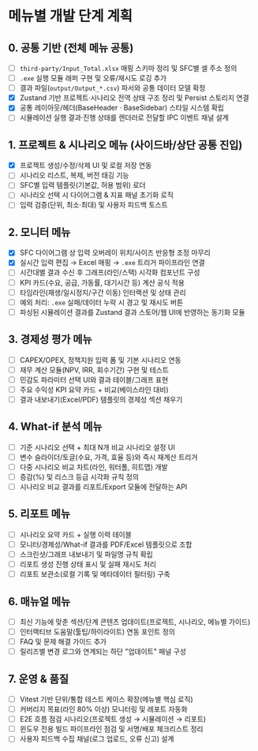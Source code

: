 # 메뉴별 개발 단계 계획

## 0. 공통 기반 (전체 메뉴 공통)
- [ ] `third-party/Input_Total.xlsx` 매핑 스키마 정리 및 SFC별 셀 주소 정의
- [ ] `.exe` 실행 모듈 래퍼 구현 및 오류/재시도 로깅 추가
- [ ] 결과 파일(`output/Output_*.csv`) 파서와 공통 데이터 모델 확정
- [x] Zustand 기반 프로젝트·시나리오 전역 상태 구조 정리 및 Persist 스토리지 연결
- [x] 공통 레이아웃/헤더(BaseHeader · BaseSidebar) 스타일 시스템 확립
- [ ] 시뮬레이션 실행 결과·진행 상태를 렌더러로 전달할 IPC 이벤트 채널 설계

## 1. 프로젝트 & 시나리오 메뉴 (사이드바/상단 공통 진입)
- [x] 프로젝트 생성/수정/삭제 UI 및 로컬 저장 연동
- [ ] 시나리오 리스트, 복제, 버전 태깅 기능
- [ ] SFC별 입력 템플릿(기본값, 허용 범위) 로더
- [ ] 시나리오 선택 시 다이어그램 & 지표 패널 초기화 로직
- [ ] 입력 검증(단위, 최소·최대) 및 사용자 피드백 토스트

## 2. 모니터 메뉴
- [x] SFC 다이어그램 상 입력 오버레이 위치/사이즈 반응형 조정 마무리
- [x] 실시간 입력 편집 → Excel 매핑 → `.exe` 트리거 파이프라인 연결
- [ ] 시간대별 결과 수신 후 그래프(라인/스택) 시각화 컴포넌트 구성
- [ ] KPI 카드(수요, 공급, 가동률, 대기시간 등) 계산 공식 적용
- [ ] 타임라인(재생/일시정지/구간 이동) 인터랙션 및 상태 관리
- [ ] 예외 처리: `.exe` 실패/데이터 누락 시 경고 및 재시도 버튼
- [ ] 파싱된 시뮬레이션 결과를 Zustand 결과 스토어/웹 UI에 반영하는 동기화 모듈

## 3. 경제성 평가 메뉴
- [ ] CAPEX/OPEX, 정책지원 입력 폼 및 기본 시나리오 연동
- [ ] 재무 계산 모듈(NPV, IRR, 회수기간) 구현 및 테스트
- [ ] 민감도 파라미터 선택 UI와 결과 테이블/그래프 표현
- [ ] 주요 수익성 KPI 요약 카드 + 비교(베이스라인 대비)
- [ ] 결과 내보내기(Excel/PDF) 템플릿의 경제성 섹션 채우기

## 4. What-if 분석 메뉴
- [ ] 기준 시나리오 선택 + 최대 N개 비교 시나리오 설정 UI
- [ ] 변수 슬라이더/토글(수요, 가격, 효율 등)와 즉시 재계산 트리거
- [ ] 다중 시나리오 비교 차트(라인, 워터폴, 히트맵) 개발
- [ ] 증감(%) 및 리스크 등급 시각화 규칙 정의
- [ ] 시나리오 비교 결과를 리포트/Export 모듈에 전달하는 API

## 5. 리포트 메뉴
- [ ] 시나리오 요약 카드 + 실행 이력 테이블
- [ ] 모니터/경제성/What-if 결과를 PDF/Excel 템플릿으로 조합
- [ ] 스크린샷/그래프 내보내기 및 파일명 규칙 확립
- [ ] 리포트 생성 진행 상태 표시 및 실패 재시도 처리
- [ ] 리포트 보관소(로컬 기록 및 메타데이터 필터링) 구축

## 6. 매뉴얼 메뉴
- [ ] 최신 기능에 맞춘 섹션/단계 콘텐츠 업데이트(프로젝트, 시나리오, 메뉴별 가이드)
- [ ] 인터랙티브 도움말(툴팁/하이라이트) 연동 포인트 정의
- [ ] FAQ 및 문제 해결 가이드 추가
- [ ] 릴리즈별 변경 로그와 연계되는 하단 "업데이트" 패널 구성

## 7. 운영 & 품질
- [ ] Vitest 기반 단위/통합 테스트 케이스 확장(메뉴별 핵심 로직)
- [ ] 커버리지 목표(라인 80% 이상) 모니터링 및 레포트 자동화
- [ ] E2E 흐름 점검 시나리오(프로젝트 생성 → 시뮬레이션 → 리포트)
- [ ] 윈도우 전용 빌드 파이프라인 점검 및 서명/배포 체크리스트 정리
- [ ] 사용자 피드백 수집 채널(로그 업로드, 오류 신고) 설계
